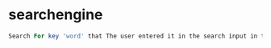 # searchengine

```php 
Search For key 'word' that The user entered it in the search input in the database
```
 
